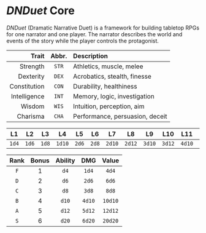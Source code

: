 # *DNDuet* Core
*DNDuet* (Dramatic Narrative Duet) is a framework for building tabletop RPGs for one narrator and one player. The narrator describes the world and events of the story while the player controls the protagonist.



| Trait | Abbr. | Description |
| ---:|:---:|:--- |
| Strength | `STR` | Athletics, muscle, melee |
| Dexterity | `DEX` | Acrobatics, stealth, finesse |
| Constitution | `CON` | Durability, healthiness |
| Intelligence | `INT` | Memory, logic, investigation |
| Wisdom | `WIS` | Intuition, perception, aim |
| Charisma | `CHA` | Performance, persuasion, deceit |


| L1 | L2 | L3 | L4 | L5 | L6 | L7 | L8 | L9 | L10 | L11 | L12 |
|:---:|:---:|:---:|:---:|:---:|:---:|:---:|:---:|:---:|:---:|:---:|:---:|
| `1d4` | `1d6` | `1d8` | `1d10` | `2d6` | `2d8` | `2d10` | `2d12` | `3d10` | `3d12` | `4d10` | `4d12` |


| Rank | Bonus | Ability | DMG | Value |
|:---:|:---:|:---:|:---:|:---:|
| `F` | 1 | `d4` | `1d4` | `4d4` |
| `D` | 2 | `d6` | `2d6` | `6d6` |
| `C` | 3 | `d8` | `3d8` | `8d8` |
| `B` | 4 | `d10` | `4d10` | `10d10` |
| `A` | 5 | `d12` | `5d12` | `12d12` |
| `S` | 6 | `d20` | `6d20` | `20d20` |
